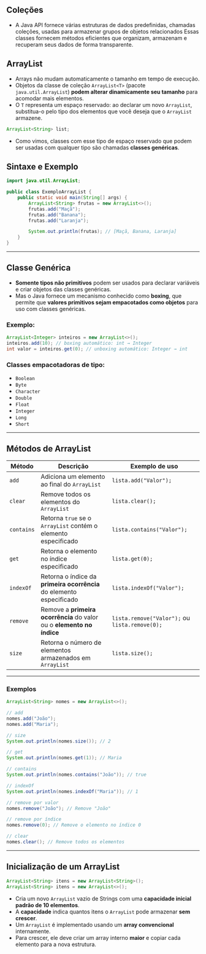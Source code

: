 ## Coleções
- A Java API fornece várias estruturas de dados predefinidas, chamadas coleções, usadas para armazenar grupos de objetos relacionados Essas classes fornecem métodos eficientes que organizam, armazenam e recuperam seus dados de forma transparente. 

## ArrayList

- Arrays não mudam automaticamente o tamanho em tempo de execução.
- Objetos da classe de coleção `ArrayList<T>` (pacote `java.util.ArrayList`) **podem alterar dinamicamente seu tamanho** para acomodar mais elementos.
- O `T` representa um espaço reservado: ao declarar um novo `ArrayList`, substitua-o pelo tipo dos elementos que você deseja que o `ArrayList` armazene.

```java
ArrayList<String> list;
```
* Como vimos, classes com esse tipo de espaço reservado que podem ser usadas com qualquer tipo são chamadas **classes genéricas**.

## Sintaxe e Exemplo

```java
import java.util.ArrayList;

public class ExemploArrayList {
    public static void main(String[] args) {
        ArrayList<String> frutas = new ArrayList<>();
        frutas.add("Maçã");
        frutas.add("Banana");
        frutas.add("Laranja");

        System.out.println(frutas); // [Maçã, Banana, Laranja]
    }
}
```

---

## Classe Genérica

* **Somente tipos não primitivos** podem ser usados para declarar variáveis e criar objetos das classes genéricas.
* Mas o Java fornece um mecanismo conhecido como **boxing**, que permite que **valores primitivos sejam empacotados como objetos** para uso com classes genéricas.

### Exemplo:

```java
ArrayList<Integer> inteiros = new ArrayList<>();
inteiros.add(10); // boxing automático: int → Integer
int valor = inteiros.get(0); // unboxing automático: Integer → int
```

###  Classes empacotadoras de tipo:

* `Boolean`
* `Byte`
* `Character`
* `Double`
* `Float`
* `Integer`
* `Long`
* `Short`

---

## Métodos de ArrayList

| Método     | Descrição                                                             | Exemplo de uso                                 |
| ---------- | --------------------------------------------------------------------- | ---------------------------------------------- |
| `add`      | Adiciona um elemento ao final do `ArrayList`                          | `lista.add("Valor");`                          |
| `clear`    | Remove todos os elementos do `ArrayList`                              | `lista.clear();`                               |
| `contains` | Retorna `true` se o `ArrayList` contém o elemento especificado        | `lista.contains("Valor");`                     |
| `get`      | Retorna o elemento no índice especificado                             | `lista.get(0);`                                |
| `indexOf`  | Retorna o índice da **primeira ocorrência** do elemento especificado  | `lista.indexOf("Valor");`                      |
| `remove`   | Remove a **primeira ocorrência** do valor ou o **elemento no índice** | `lista.remove("Valor");` ou `lista.remove(0);` |
| `size`     | Retorna o número de elementos armazenados em `ArrayList`              | `lista.size();`                                |

---

### Exemplos

```java
ArrayList<String> nomes = new ArrayList<>();

// add
nomes.add("João");
nomes.add("Maria");

// size
System.out.println(nomes.size()); // 2

// get
System.out.println(nomes.get(1)); // Maria

// contains
System.out.println(nomes.contains("João")); // true

// indexOf
System.out.println(nomes.indexOf("Maria")); // 1

// remove por valor
nomes.remove("João"); // Remove "João"

// remove por índice
nomes.remove(0); // Remove o elemento no índice 0

// clear
nomes.clear(); // Remove todos os elementos
```

---

## Inicialização de um ArrayList

```java
ArrayList<String> itens = new ArrayList<String>();
ArrayList<String> itens = new ArrayList<>();
```

* Cria um novo `ArrayList` vazio de Strings com uma **capacidade inicial padrão de 10 elementos**.
* A **capacidade** indica quantos itens o `ArrayList` pode armazenar **sem crescer**.
* Um `ArrayList` é implementado usando um **array convencional** internamente.
* Para crescer, ele deve criar um array interno **maior** e copiar cada elemento para a nova estrutura.
